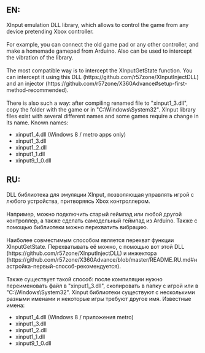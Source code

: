 <h2>EN:</h2>
XInput emulation DLL library, which allows to control the game from any device pretending Xbox controller.
<br><br>
For example, you can connect the old game pad or any other controller, and make a homemade gamepad from Arduino.
Also can be used to intercept the vibration of the library.
<br><br>
The most compatible way is to intercept the XInputGetState function. You can intercept it using this DLL (https://github.com/r57zone/XInputInjectDLL) and an injector (https://github.com/r57zone/X360Advance#setup-first-method-recommended).
<br><br>
There is also such a way: after compiling renamed file to "xinput1_3.dll", copy the folder with the game or in "C:\Windows\System32". XInput library files exist with several different names and some games require a change in its name. Known names:
<ul>
<li>xinput1_4.dll (Windows 8 / metro apps only)</li>
<li>xinput1_3.dll</li>
<li>xinput1_2.dll</li>
<li>xinput1_1.dll</li>
<li>xinput9_1_0.dll</li>
</ul>
<h2>RU:</h2>
DLL библиотека для эмуляции XInput, позволяющая управлять игрой с любого устройства, притворяясь Xbox контроллером. 
<br><br>
Например, можно подключить старый геймпад или любой другой контроллер, а также сделать самодельный геймпад из Arduino.
Также с помощью библиотеки можно перехватить вибрацию.
<br><br>
Наиболее совместимым способом является перехват функции XInputGetState. Перехватывать её можно, с помощью вот этой DLL (https://github.com/r57zone/XInputInjectDLL) и инжектора (https://github.com/r57zone/X360Advance/blob/master/README.RU.md#настройка-первый-способ-рекомендуется).
<br><br>
Также существует такой способ: после компиляции нужно переименовать файл в "xinput1_3.dll", скопировать в папку с игрой или в "C:\Windows\System32". Xinput библиотеки существуют с несколькими разными именами и некоторые игры требуют другое имя. Известные имена:
<ul>
<li>xinput1_4.dll (Windows 8 / приложения metro)</li>
<li>xinput1_3.dll</li>
<li>xinput1_2.dll</li>
<li>xinput1_1.dll</li>
<li>xinput9_1_0.dll</li>
</ul>
